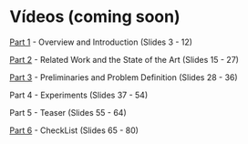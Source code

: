 # Vídeos (coming soon)
[Part 1](https://youtu.be/LKHZ_Bfcul8) - Overview and Introduction (Slides 3 - 12)

[Part 2](https://youtu.be/7CiJyGSK7oQ) - Related Work and the State of the Art (Slides 15 - 27)

[Part 3](https://youtu.be/0DjaHstMOgo) - Preliminaries and Problem Definition (Slides 28 - 36)

Part 4 - Experiments (Slides 37 - 54)

Part 5 - Teaser (Slides 55 - 64)

[Part 6](https://youtu.be/wlIWRlwYpTI) - CheckList (Slides 65 - 80)
